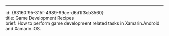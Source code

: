 ---
id: {63160f95-315f-4989-99ce-d6d1f3cb3560}  
title: Game Development Recipes  
brief: How to perform game development related tasks in Xamarin.Android and Xamarin.iOS.  